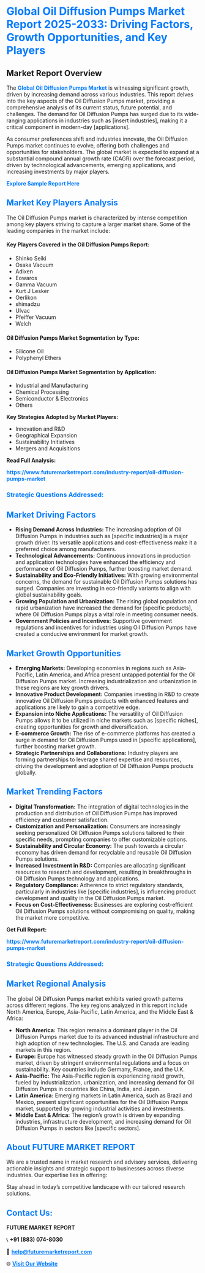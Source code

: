 <h1 style="color: #007BFF;">Global Oil Diffusion Pumps Market Report 2025-2033: Driving Factors, Growth Opportunities, and Key Players</h1>

<section id="overview">
<h2>Market Report Overview</h2>
<p>The <a href="https://www.futuremarketreport.com/industry-report/oil-diffusion-pumps-market" style="color: #007BFF; text-decoration: none;"><strong>Global Oil Diffusion Pumps Market</strong></a> is witnessing significant growth, driven by increasing demand across various industries. This report delves into the key aspects of the Oil Diffusion Pumps market, providing a comprehensive analysis of its current status, future potential, and challenges. The demand for Oil Diffusion Pumps has surged due to its wide-ranging applications in industries such as [insert industries], making it a critical component in modern-day [applications].</p>
<p>As consumer preferences shift and industries innovate, the Oil Diffusion Pumps market continues to evolve, offering both challenges and opportunities for stakeholders. The global market is expected to expand at a substantial compound annual growth rate (CAGR) over the forecast period, driven by technological advancements, emerging applications, and increasing investments by major players.</p>
</section>

<section id="overview">
<p><a href="https://www.futuremarketreport.com/request-sample/reportId=83669" style="color: #007BFF; text-decoration: none;"><strong>Explore Sample Report Here</strong></a></p>
</section>

<section id="key-players">
<h2 style="color: #007BFF;">Market Key Players Analysis</h2>
<p>The Oil Diffusion Pumps market is characterized by intense competition among key players striving to capture a larger market share. Some of the leading companies in the market include:</p>
<h4>Key Players Covered in the Oil Diffusion Pumps Report:</h4>
<ul><li>Shinko Seiki</li><li>Osaka Vacuum</li><li>Adixen</li><li>Eowaros</li><li>Gamma Vacuum</li><li>Kurt J Lesker</li><li>Oerlikon</li><li>shimadzu</li><li>Ulvac</li><li>Pfeiffer Vacuum</li><li>Welch</li></ul>
<h4>Oil Diffusion Pumps Market Segmentation by Type:</h4>
<ul><li>Silicone Oil</li><li>Polyphenyl Ethers</li></ul>

<h4>Oil Diffusion Pumps Market Segmentation by Application:</h4>
<ul><li>Industrial and Manufacturing</li><li>Chemical Processing</li><li>Semiconductor &amp; Electronics</li><li>Others</li></ul>
<p><strong>Key Strategies Adopted by Market Players:</strong></p>
<ul>
<li>Innovation and R&D</li>
<li>Geographical Expansion</li>
<li>Sustainability Initiatives</li>
<li>Mergers and Acquisitions</li>
</ul>
</section>

<section>
<p><strong>Read Full Analysis: </strong></p><a href="https://www.futuremarketreport.com/industry-report/oil-diffusion-pumps-market" style="color: #007BFF; text-decoration: none;"><strong>https://www.futuremarketreport.com/industry-report/oil-diffusion-pumps-market</strong></a>
<h3 style="color: #007BFF;">Strategic Questions Addressed:</h3>
</section>

<section id="driving-factors">
<h2 style="color: #007BFF;">Market Driving Factors</h2>
<ul>
<li><strong>Rising Demand Across Industries:</strong> The increasing adoption of Oil Diffusion Pumps in industries such as [specific industries] is a major growth driver. Its versatile applications and cost-effectiveness make it a preferred choice among manufacturers.</li>
<li><strong>Technological Advancements:</strong> Continuous innovations in production and application technologies have enhanced the efficiency and performance of Oil Diffusion Pumps, further boosting market demand.</li>
<li><strong>Sustainability and Eco-Friendly Initiatives:</strong> With growing environmental concerns, the demand for sustainable Oil Diffusion Pumps solutions has surged. Companies are investing in eco-friendly variants to align with global sustainability goals.</li>
<li><strong>Growing Population and Urbanization:</strong> The rising global population and rapid urbanization have increased the demand for [specific products], where Oil Diffusion Pumps plays a vital role in meeting consumer needs.</li>
<li><strong>Government Policies and Incentives:</strong> Supportive government regulations and incentives for industries using Oil Diffusion Pumps have created a conducive environment for market growth.</li>
</ul>
</section>

<section id="growth-opportunities">
<h2 style="color: #007BFF;">Market Growth Opportunities</h2>
<ul>
<li><strong>Emerging Markets:</strong> Developing economies in regions such as Asia-Pacific, Latin America, and Africa present untapped potential for the Oil Diffusion Pumps market. Increasing industrialization and urbanization in these regions are key growth drivers.</li>
<li><strong>Innovative Product Development:</strong> Companies investing in R&D to create innovative Oil Diffusion Pumps products with enhanced features and applications are likely to gain a competitive edge.</li>
<li><strong>Expansion into Niche Applications:</strong> The versatility of Oil Diffusion Pumps allows it to be utilized in niche markets such as [specific niches], creating opportunities for growth and diversification.</li>
<li><strong>E-commerce Growth:</strong> The rise of e-commerce platforms has created a surge in demand for Oil Diffusion Pumps used in [specific applications], further boosting market growth.</li>
<li><strong>Strategic Partnerships and Collaborations:</strong> Industry players are forming partnerships to leverage shared expertise and resources, driving the development and adoption of Oil Diffusion Pumps products globally.</li>
</ul>
</section>

<section id="trending-factors">
<h2 style="color: #007BFF;">Market Trending Factors</h2>
<ul>
<li><strong>Digital Transformation:</strong> The integration of digital technologies in the production and distribution of Oil Diffusion Pumps has improved efficiency and customer satisfaction.</li>
<li><strong>Customization and Personalization:</strong> Consumers are increasingly seeking personalized Oil Diffusion Pumps solutions tailored to their specific needs, prompting companies to offer customizable options.</li>
<li><strong>Sustainability and Circular Economy:</strong> The push towards a circular economy has driven demand for recyclable and reusable Oil Diffusion Pumps solutions.</li>
<li><strong>Increased Investment in R&D:</strong> Companies are allocating significant resources to research and development, resulting in breakthroughs in Oil Diffusion Pumps technology and applications.</li>
<li><strong>Regulatory Compliance:</strong> Adherence to strict regulatory standards, particularly in industries like [specific industries], is influencing product development and quality in the Oil Diffusion Pumps market.</li>
<li><strong>Focus on Cost-Effectiveness:</strong> Businesses are exploring cost-efficient Oil Diffusion Pumps solutions without compromising on quality, making the market more competitive.</li>
</ul>
</section>

<section>
<p><strong>Get Full Report: </strong></p><a href="https://www.futuremarketreport.com/industry-report/oil-diffusion-pumps-market" style="color: #007BFF; text-decoration: none;"><strong>https://www.futuremarketreport.com/industry-report/oil-diffusion-pumps-market</strong></a>
<h3 style="color: #007BFF;">Strategic Questions Addressed:</h3>
</section>


<section id="regional-analysis">
<h2 style="color: #007BFF;">Market Regional Analysis</h2>
<p>The global Oil Diffusion Pumps market exhibits varied growth patterns across different regions. The key regions analyzed in this report include North America, Europe, Asia-Pacific, Latin America, and the Middle East & Africa:</p>
<ul>
<li><strong>North America:</strong> This region remains a dominant player in the Oil Diffusion Pumps market due to its advanced industrial infrastructure and high adoption of new technologies. The U.S. and Canada are leading markets in this region.</li>
<li><strong>Europe:</strong> Europe has witnessed steady growth in the Oil Diffusion Pumps market, driven by stringent environmental regulations and a focus on sustainability. Key countries include Germany, France, and the U.K.</li>
<li><strong>Asia-Pacific:</strong> The Asia-Pacific region is experiencing rapid growth, fueled by industrialization, urbanization, and increasing demand for Oil Diffusion Pumps in countries like China, India, and Japan.</li>
<li><strong>Latin America:</strong> Emerging markets in Latin America, such as Brazil and Mexico, present significant opportunities for the Oil Diffusion Pumps market, supported by growing industrial activities and investments.</li>
<li><strong>Middle East & Africa:</strong> The region’s growth is driven by expanding industries, infrastructure development, and increasing demand for Oil Diffusion Pumps in sectors like [specific sectors].</li>
</ul>
</section>

<footer>
<h2 style="color: #007BFF;">About FUTURE MARKET REPORT</h2>
<p>We are a trusted name in market research and advisory services, delivering actionable insights and strategic support to businesses across diverse industries. Our expertise lies in offering:</p>

<p>Stay ahead in today’s competitive landscape with our tailored research solutions.</p>

<h2 style="color: #007BFF;">Contact Us:</h2>
<p><strong>FUTURE MARKET REPORT</strong></p>
<p>📞 <strong>+91 (883) 074-8030</strong></p>
<p>📧 <strong><a href="mailto:help@futuremarketreport.com" style="color: #007BFF;">help@futuremarketreport.com</a></strong></p>
<p>🌐 <strong><a href="https://www.futuremarketreport.com/" style="color: #007BFF;">Visit Our Website</a></strong></p>
</footer>